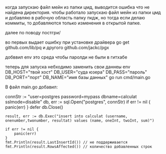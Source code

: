 когда запускаю файл мейн из папки цмд, выводится ошибка что не найдена директория. 
чтобы работало запускаю файл мейн из папки цмд и добавляю в рабочую область папку пкдж, но тогда если делаю коммиты, то добавляются только изменения в открытой папке.

далее по поводу постгри/

во первых выдает ошибку при установке драйвера go get github.com/lib/pq и другого github.com/jackc/pgx



добввил env это среда чтобы паролди не были в гитхабе

теперь для запуска небходимо заменить свои даннеы
	env DB_HOST="твой хост" DB_USER="суда юзера" DB_PASS="пароль" DB_PORT="порт" DB_NAME="имя базы данных"  go run cmd/main.go

В файл main.go добавил:

connStr := "user=postgres password=mypass dbname=calculat sslmode=disable"
	db, err := sql.Open("postgres", connStr)
	if err != nil {
		panic(err)
	}
	defer db.Close()

	result, err := db.Exec("insert into calculat (username, onenumber,twonumber, resultat) values (name, oneInt, twoInt, sum)")

	if err != nil {
		panic(err)
	}
	fmt.Println(result.LastInsertId()) // не поддерживается
	fmt.Println(result.RowsAffected()) // количество добавленных строк
